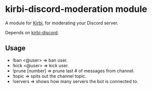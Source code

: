 # kirbi-discord-moderation module
A module for [Kirbi](https://github.com/richardson-media-house/kirbi), for moderating your Discord server.

Depends on [kirbi-discord](https://github.com/Richardson-Media-House/kirbi-discord).

## Usage

- !ban <@user> => ban user.
- !kick <@user> => kick user.
- !prune [number] => prune last # of messages from channel.
- !topic => spits out the channel topic.
- !servers => shows how many servers the bot is connected to.
